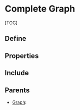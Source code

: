 # Complete Graph

[TOC]

## Define



## Properties

## Include

## Parents

- [Graph](./Graph.md): 

